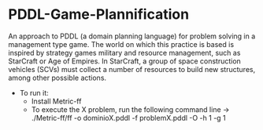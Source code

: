 # PDDL-Game-Plannification
An approach to PDDL (a domain planning language) for problem solving in a management type game.
The world on which this practice is based is inspired by strategy games
military and resource management, such as StarCraft or Age of Empires. In StarCraft, a group of
space construction vehicles (SCVs) must collect a number of resources to build
new structures, among other possible actions.

- To run it:
  - Install Metric-ff
  - To execute the X problem, run the following command line -> ./Metric-ff/ff -o dominioX.pddl -f problemX.pddl -O -h 1 -g 1
